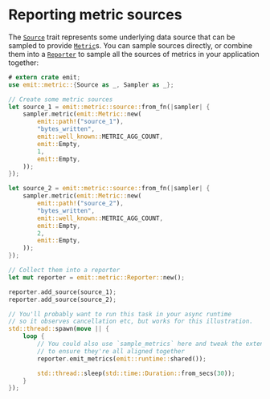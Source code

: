 # Reporting metric sources

The [`Source`](https://docs.rs/emit/0.11.0-alpha.19/emit/metric/source/trait.Source.html) trait represents some underlying data source that can be sampled to provide [`Metric`](https://docs.rs/emit/0.11.0-alpha.19/emit/metric/struct.Metric.html)s. You can sample sources directly, or combine them into a [`Reporter`](https://docs.rs/emit/0.11.0-alpha.19/emit/metric/struct.Reporter.html) to sample all the sources of metrics in your application together:

```rust
# extern crate emit;
use emit::metric::{Source as _, Sampler as _};

// Create some metric sources
let source_1 = emit::metric::source::from_fn(|sampler| {
    sampler.metric(emit::Metric::new(
        emit::path!("source_1"),
        "bytes_written",
        emit::well_known::METRIC_AGG_COUNT,
        emit::Empty,
        1,
        emit::Empty,
    ));
});

let source_2 = emit::metric::source::from_fn(|sampler| {
    sampler.metric(emit::Metric::new(
        emit::path!("source_2"),
        "bytes_written",
        emit::well_known::METRIC_AGG_COUNT,
        emit::Empty,
        2,
        emit::Empty,
    ));
});

// Collect them into a reporter
let mut reporter = emit::metric::Reporter::new();

reporter.add_source(source_1);
reporter.add_source(source_2);

// You'll probably want to run this task in your async runtime
// so it observes cancellation etc, but works for this illustration.
std::thread::spawn(move || {
    loop {
        // You could also use `sample_metrics` here and tweak the extents of metrics
        // to ensure they're all aligned together
        reporter.emit_metrics(emit::runtime::shared());

        std::thread::sleep(std::time::Duration::from_secs(30));
    }
});
```
